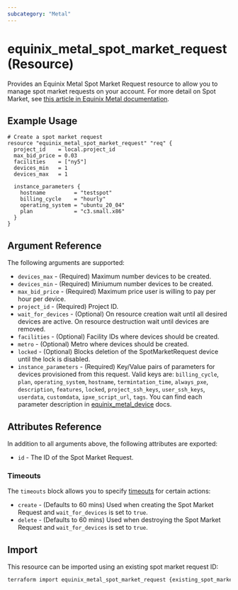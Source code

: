 ```yaml
---
subcategory: "Metal"
---
```


# equinix_metal_spot_market_request (Resource)

Provides an Equinix Metal Spot Market Request resource to allow you to
manage spot market requests on your account. For more detail on Spot Market,
see [this article in Equinix Metal documentation](https://metal.equinix.com/developers/docs/deploy/spot-market/).

## Example Usage

```hcl
# Create a spot market request
resource "equinix_metal_spot_market_request" "req" {
  project_id    = local.project_id
  max_bid_price = 0.03
  facilities    = ["ny5"]
  devices_min   = 1
  devices_max   = 1

  instance_parameters {
    hostname         = "testspot"
    billing_cycle    = "hourly"
    operating_system = "ubuntu_20_04"
    plan             = "c3.small.x86"
  }
}
```

## Argument Reference

The following arguments are supported:

* `devices_max` - (Required) Maximum number devices to be created.
* `devices_min` - (Required) Miniumum number devices to be created.
* `max_bid_price` - (Required) Maximum price user is willing to pay per hour per device.
* `project_id` - (Required) Project ID.
* `wait_for_devices` - (Optional) On resource creation wait until all desired devices are active.
On resource destruction wait until devices are removed.
* `facilities` - (Optional) Facility IDs where devices should be created.
* `metro` - (Optional) Metro where devices should be created.
* `locked` - (Optional) Blocks deletion of the SpotMarketRequest device until the lock is disabled.
* `instance_parameters` - (Required) Key/Value pairs of parameters for devices provisioned from
this request. Valid keys are: `billing_cycle`, `plan`, `operating_system`, `hostname`,
`termintation_time`, `always_pxe`, `description`, `features`, `locked`, `project_ssh_keys`,
`user_ssh_keys`, `userdata`, `customdata`, `ipxe_script_url`, `tags`. You can find each parameter
description in [equinix_metal_device](equinix_metal_device.md) docs.

## Attributes Reference

In addition to all arguments above, the following attributes are exported:

* `id` - The ID of the Spot Market Request.

### Timeouts

The `timeouts` block allows you to specify [timeouts](https://www.terraform.io/configuration/resources#operation-timeouts) for certain actions:

* `create` - (Defaults to 60 mins) Used when creating the Spot Market Request and `wait_for_devices`
is set to `true`.
* `delete` - (Defaults to 60 mins) Used when destroying the Spot Market Request and `wait_for_devices`
is set to `true`.

## Import

This resource can be imported using an existing spot market request ID:

```sh
terraform import equinix_metal_spot_market_request {existing_spot_market_request_id}
```
